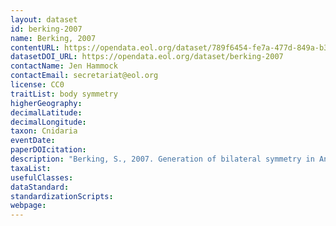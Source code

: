 ```yaml
---
layout: dataset
id: berking-2007
name: Berking, 2007
contentURL: https://opendata.eol.org/dataset/789f6454-fe7a-477d-849a-b3c9d39f1527/resource/b0a2bc29-b09c-4764-856c-f9f9596c6794/download/archive.zip
datasetDOI_URL: https://opendata.eol.org/dataset/berking-2007
contactName: Jen Hammock
contactEmail: secretariat@eol.org
license: CC0
traitList: body symmetry
higherGeography:
decimalLatitude:
decimalLongitude:
taxon: Cnidaria
eventDate:
paperDOIcitation: 
description: "Berking, S., 2007. Generation of bilateral symmetry in Anthozoa: a model. Journal of theoretical biology, 246(3), pp.477-490."
taxaList: 
usefulClasses:
dataStandard:
standardizationScripts:
webpage:
---
```


